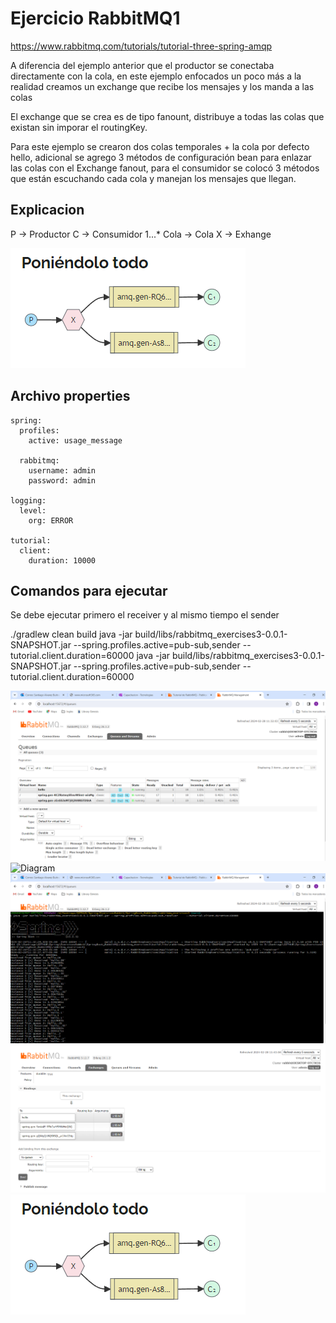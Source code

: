 

# Ejercicio RabbitMQ1
https://www.rabbitmq.com/tutorials/tutorial-three-spring-amqp 

 

A diferencia del ejemplo anterior que el productor se conectaba directamente con la cola, en este ejemplo enfocados un poco más a la realidad creamos un exchange que recibe los mensajes y los manda a las colas 
 
El exchange que se crea es de tipo fanount, distribuye a todas las colas que existan sin imporar el routingKey. 

Para este ejemplo se crearon dos colas temporales + la cola por defecto hello, adicional se agrego 3 métodos de configuración bean para enlazar las colas con el Exchange fanout, para el consumidor se colocó 3 métodos que están escuchando cada cola y manejan los mensajes que llegan. 

 

## Explicacion

P -> Productor 
C -> Consumidor 1...* 
Cola -> Cola 
X -> Exhange 

![Diagram](src/main/resources/diagrama5.png)

## Archivo properties

```spring-boot-properties-yaml
spring:
  profiles:
    active: usage_message

  rabbitmq:
    username: admin
    password: admin

logging:
  level:
    org: ERROR

tutorial:
  client:
    duration: 10000
```


## Comandos para ejecutar

Se debe ejecutar primero el receiver y al mismo tiempo el sender

./gradlew clean build
java -jar build/libs/rabbitmq_exercises3-0.0.1-SNAPSHOT.jar --spring.profiles.active=pub-sub,sender     --tutorial.client.duration=60000
java -jar build/libs/rabbitmq_exercises3-0.0.1-SNAPSHOT.jar --spring.profiles.active=pub-sub,sender     --tutorial.client.duration=60000

![Diagram](src/main/resources/diagrama.png)
![Diagram](src/main/resources/diagrama1.png)
![Diagram](src/main/resources/diagrama3.png)
![Diagram](src/main/resources/diagrama4.png)
![Diagram](src/main/resources/diagrama5.png)


